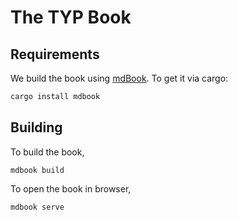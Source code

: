 # The TYP Book

## Requirements

We build the book using [mdBook](https://github.com/rust-lang/mdBook). To get it via cargo:

```sh
cargo install mdbook
```

## Building

To build the book,

```
mdbook build
```

To open the book in browser,

```rust
mdbook serve
```
